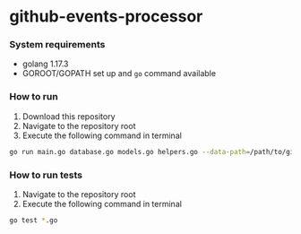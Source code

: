 # github-events-processor

### System requirements
- golang 1.17.3
- GOROOT/GOPATH set up and `go` command available

### How to run
1. Download this repository
2. Navigate to the repository root
3. Execute the following command in terminal
```bash
go run main.go database.go models.go helpers.go --data-path=/path/to/github-events-processor/data
```

### How to run tests
1. Navigate to the repository root
2. Execute the following command in terminal
```bash
go test *.go
```
